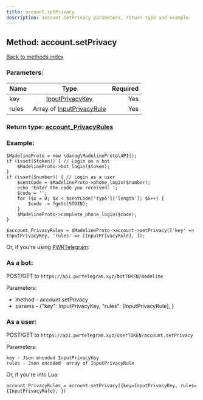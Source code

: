 ```yaml
---
title: account.setPrivacy
description: account.setPrivacy parameters, return type and example
---
```

## Method: account.setPrivacy  
[Back to methods index](index.md)


### Parameters:

| Name     |    Type       | Required |
|----------|:-------------:|---------:|
|key|[InputPrivacyKey](../types/InputPrivacyKey.md) | Yes|
|rules|Array of [InputPrivacyRule](../types/InputPrivacyRule.md) | Yes|


### Return type: [account\_PrivacyRules](../types/account_PrivacyRules.md)

### Example:


```
$MadelineProto = new \danog\MadelineProto\API();
if (isset($token)) { // Login as a bot
    $MadelineProto->bot_login($token);
}
if (isset($number)) { // Login as a user
    $sentCode = $MadelineProto->phone_login($number);
    echo 'Enter the code you received: ';
    $code = '';
    for ($x = 0; $x < $sentCode['type']['length']; $x++) {
        $code .= fgetc(STDIN);
    }
    $MadelineProto->complete_phone_login($code);
}

$account_PrivacyRules = $MadelineProto->account->setPrivacy(['key' => InputPrivacyKey, 'rules' => [InputPrivacyRule], ]);
```

Or, if you're using [PWRTelegram](https://pwrtelegram.xyz):

### As a bot:

POST/GET to `https://api.pwrtelegram.xyz/botTOKEN/madeline`

Parameters:

* method - account.setPrivacy
* params - {"key": InputPrivacyKey, "rules": [InputPrivacyRule], }



### As a user:

POST/GET to `https://api.pwrtelegram.xyz/userTOKEN/account.setPrivacy`

Parameters:

```
key - Json encoded InputPrivacyKey
rules - Json encoded  array of InputPrivacyRule

```

Or, if you're into Lua:

```
account_PrivacyRules = account.setPrivacy({key=InputPrivacyKey, rules={InputPrivacyRule}, })
```


